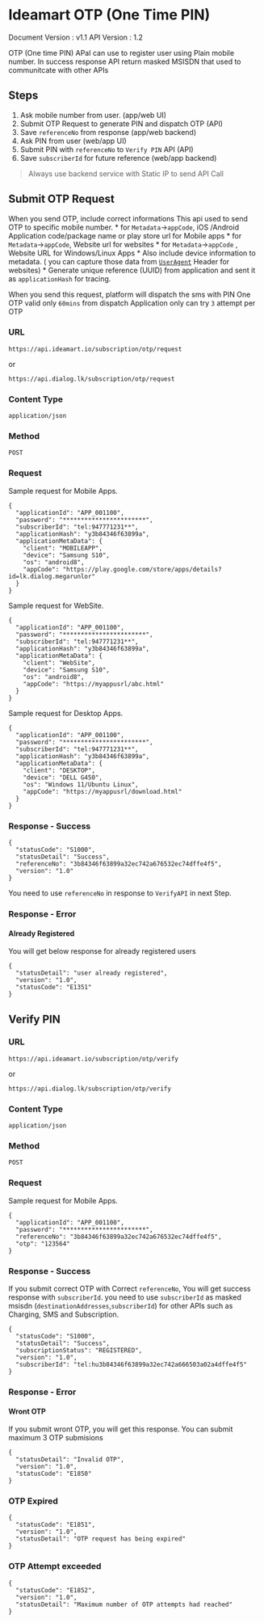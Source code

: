 
# Ideamart OTP (One Time PIN)
Document Version : v1.1
API Version : 1.2

OTP (One time PIN) APaI can use to register user using Plain mobile number. In success response API return masked MSISDN that used to communitcate with other APIs

## Steps
1. Ask mobile number from user.  (app/web UI)
2. Submit OTP Request to generate PIN and dispatch OTP (API)
3. Save `referenceNo` from response (app/web backend)
4. Ask PIN from user  (web/app UI)
5. Submit PIN with `referenceNo` to `Verify PIN` API (API)
6. Save `subscriberId` for future reference (web/app backend)

> Always use backend service with Static IP to send API Call


## Submit OTP Request

When you send OTP, include correct  informations
This api used to send OTP to specific mobile number. 
	* for `Metadata`->`appCode`, iOS /Android Application code/package name or play store url  for Mobile apps 
	* for `Metadata`->`appCode`, Website url for websites
	* for `Metadata`->`appCode` , Website URL for Windows/Linux Apps
	* Also include device information to metadata. ( you can capture those data from [`UserAgent`](https://developer.mozilla.org/en-US/docs/Web/HTTP/Headers/User-Agent) Header for websites)
	* Generate unique reference (UUID) from application and sent it as `applicationHash`  for tracing.
	


When you send this request, platform will dispatch the sms with PIN
One OTP valid only `60mins` from dispatch
Application only can try `3` attempt per OTP


### URL
```
https://api.ideamart.io/subscription/otp/request 
```
or
```
https://api.dialog.lk/subscription/otp/request 
```

### Content Type
```
application/json
```


### Method
```
POST
```

### Request
Sample request for Mobile Apps.

```
{
  "applicationId": "APP_001100",
  "password": "***********************",
  "subscriberId": "tel:947771231**",
  "applicationHash": "y3b84346f63899a",
  "applicationMetaData": {
    "client": "MOBILEAPP",
    "device": "Samsung S10",
    "os": "android8",
    "appCode": "https://play.google.com/store/apps/details?id=lk.dialog.megarunlor"
  }
}
```

Sample request for WebSite.

```
{
  "applicationId": "APP_001100",
  "password": "***********************",
  "subscriberId": "tel:947771231**",
  "applicationHash": "y3b84346f63899a",
  "applicationMetaData": {
    "client": "WebSite",
    "device": "Samsung S10",
    "os": "android8",
    "appCode": "https://myappusrl/abc.html"
  }
}
```

Sample request for Desktop Apps.

```
{
  "applicationId": "APP_001100",
  "password": "***********************",
  "subscriberId": "tel:947771231**",
  "applicationHash": "y3b84346f63899a",
  "applicationMetaData": {
    "client": "DESKTOP",
    "device": "DELL G450",
    "os": "Windows 11/Ubuntu Linux",
    "appCode": "https://myappusrl/download.html"
  }
}
```

### Response - Success

```
{
  "statusCode": "S1000",
  "statusDetail": "Success",
  "referenceNo": "3b84346f63899a32ec742a676532ec74dffe4f5",
  "version": "1.0"
}
```

You need to use `referenceNo` in response to `VerifyAPI` in next Step.


### Response - Error

#### Already Registered

You will get below response for already registered users

```
{
  "statusDetail": "user already registered",
  "version": "1.0",
  "statusCode": "E1351"
}
```


## Verify PIN

### URL
```
https://api.ideamart.io/subscription/otp/verify
```
or
```
https://api.dialog.lk/subscription/otp/verify
```

### Content Type
```
application/json
```


### Method
```
POST
```

### Request
Sample request for Mobile Apps.

```
{
  "applicationId": "APP_001100",
  "password": "***********************",
  "referenceNo": "3b84346f63899a32ec742a676532ec74dffe4f5",
  "otp": "123564"
}
```

### Response - Success

If you submit correct OTP with Correct `referenceNo`, You will get success response with `subscriberId`. you need to use `subscriberId`  as masked msisdn (`destinationAddresses`,`subscriberId`) for other APIs such as Charging, SMS and Subscription.
 
```
{
  "statusCode": "S1000",
  "statusDetail": "Success",
  "subscriptionStatus": "REGISTERED",
  "version": "1.0",
  "subscriberId": "tel:hu3b84346f63899a32ec742a666503a02a4dffe4f5"
}
```

### Response - Error

#### Wront OTP

If you submit wront OTP, you will get this response. You can submit maximum 3 OTP submisions
```
{
  "statusDetail": "Invalid OTP",
  "version": "1.0",
  "statusCode": "E1850"
}
```

### OTP Expired
```
{
  "statusCode": "E1851",
  "version": "1.0",
  "statusDetail": "OTP request has being expired"
}
```

### OTP Attempt exceeded
```
{
  "statusCode": "E1852",
  "version": "1.0",
  "statusDetail": "Maximum number of OTP attempts had reached"
}
```





